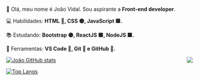 
<p align="left"> 
 👋 Olá, meu nome é João Vidal. Sou aspirante a <strong>Front-end developer</strong>.
</p>

<p align="left">
 💻 Habilidades: <strong>HTML 🔶, CSS 🟣, JavaScript 🟨.</strong>
</p>

<p align="left"> 
  📚 Estudando: <strong>Bootstrap 🟣, ReactJS 🟦, NodeJS 🟩.</strong>
</p>
  

<p align="left">
  💼 Ferramentas: <strong>VS Code 🔹, Git 🔸 e GitHub 🔸.</strong>
</p>


<a href="https://github.com/JOAOVIDALNT/JOAOVIDALNT"> 
<img align="right" src="https://github-readme-stats.vercel.app/api?username=JOAOVIDALNT&show_icons=true&theme=radical" />
</a>

[![João GitHub stats](https://github-readme-stats.vercel.app/api?username=JOAOVIDALNT&show_icons=true&theme=radical)](https://https://github.com/JOAOVIDALNT/JOAOVIDALNT)


[![Top Langs](https://github-readme-stats.vercel.app/api/top-langs/?username=JOAOVIDALNT&layout=compact&theme=radical)](https://github.com/JOAOVIDALNT/JOAOVIDALNT)
